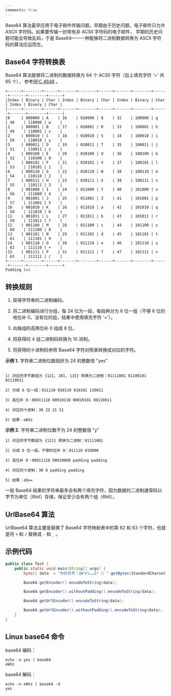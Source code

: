 ```yaml
---
comments: true
---
```

Base64 算法最早应用于电子邮件传输问题。早期由于历史问题，电子邮件只允许 ASCII 字符码。如果要传输一封带有非 ACSII 字符码的电子邮件，
早期的历史问题可能会导致乱码，于是 Base64——一种能够将二进制数据转换为 ASCII 字符码的算法应运而生。

## Base64 字符转换表
Base64 算法能够将二进制的数据转换为 64 个 ACSII 字符（加上填充字符 '=' 共 65 个）， 参考[RFC 4648](https://www.rfc-editor.org/rfc/rfc4648.html#page-5) 。
```
+------+--------+------+-------+--------+------+-------+--------+------+-------+--------+------+
|Index | Binary | Char | Index | Binary | Char | Index | Binary | Char | Index | Binary | Char |
|------+--------+------+-------+--------+------+-------+--------+------+-------+--------+------|
|0     | 000000 | A    | 16    | 010000 | Q    | 32    | 100000 | g    | 48    | 110000 | w    |
|1     | 000001 | B    | 17    | 010001 | R    | 33    | 100001 | h    | 49    | 110001 | x    |
|2     | 000010 | C    | 18    | 010010 | S    | 34    | 100010 | i    | 50    | 110010 | y    |
|3     | 000011 | D    | 19    | 010011 | T    | 35    | 100011 | j    | 51    | 110011 | z    |
|4     | 000100 | E    | 20    | 010100 | U    | 36    | 100100 | k    | 52    | 110100 | 0    |
|5     | 000101 | F    | 21    | 010101 | V    | 37    | 100101 | l    | 53    | 110101 | 1    |
|6     | 000110 | G    | 22    | 010110 | W    | 38    | 100110 | m    | 54    | 110110 | 2    |
|7     | 000111 | H    | 23    | 010111 | X    | 39    | 100111 | n    | 55    | 110111 | 3    |
|8     | 001000 | I    | 24    | 011000 | Y    | 40    | 101000 | o    | 56    | 111000 | 4    |
|9     | 001001 | J    | 25    | 011001 | Z    | 41    | 101001 | p    | 57    | 111001 | 5    |
|10    | 001010 | K    | 26    | 011010 | a    | 42    | 101010 | q    | 58    | 111010 | 6    |
|11    | 001011 | L    | 27    | 011011 | b    | 43    | 101011 | r    | 59    | 111011 | 7    |
|12    | 001100 | M    | 28    | 011100 | c    | 44    | 101100 | s    | 60    | 111100 | 8    |
|13    | 001101 | N    | 29    | 011101 | d    | 45    | 101101 | t    | 61    | 111101 | 9    |
|14    | 001110 | O    | 30    | 011110 | e    | 46    | 101110 | u    | 62    | 111110 | +    |
|15    | 001111 | P    | 31    | 011111 | f    | 47    | 101111 | v    | 63    | 111111 | /    |
+------+--------+------+-------+--------+------+-------+--------+------+-------+--------+------+
Padding (=)
```
## 转换规则
1. 获得字符串的二进制编码。

2. 将二进制编码进行分组，每 24 位为一段，每段再分为 6 位一组（不够 6 位的地位补 0，没有位的组，结果中使用填充字符 '='）。

3. 向每组的高两位补 0 组成 8 位。

4. 将获得的 4 组二进制码转换为 10 进制。

5. 将获得的十进制码参照 Base64 字符对照表转换成对应的字符。


**示例 1.** 字符串二进制位数刚好为 24 的整数倍 "yes"
```

1) 对应的字节数组为 {121, 101, 115} 转换为二进制：01111001 01100101 01110011

2) 分成 6 位一组：011110 010110 010101 110011

3) 高位补 0：00011110 00010110 00010101 00110011

4) 对应的十进制：30 22 21 51

5) 结果：eWVz

```

**示例 2.** 字符串二进制位数不为 24 的整数倍 "y"
```
1) 对应的字节数组为 {121} 转换为二进制：01111001

2) 分成 6 位一组，不够的位补 0：011110 010000

3) 高位补 0：00011110 00010000 padding padding

4) 对应的十进制：30 8 padding padding

5) 结果：eQ==
```

一般 Base64 结果的字符串最多会有两个填充字符，因为数据的二进制通常码以字节为单位（8bit）存储，保证至少会有两个组（6bit）。

## UrlBase64 算法
UrlBase64 算法主要是替换了 Base64 字符映射表中的第 62 和 63 个字符，也就是将 `+` 和 `/` 替换成 `-` 和 `_` 。

## 示例代码
```java
public class Test {
    public static void main(String[] args) {
        byte[] data  = "你好世界！@#￥%……&*（）".getBytes(StandardCharsets.UTF_8);

        Base64.getEncoder().encodeToString(data);

        Base64.getEncoder().withoutPadding().encodeToString(data);

        Base64.getUrlEncoder().encodeToString(data);

        Base64.getUrlEncoder().withoutPadding().encodeToString(data);
    }
}
```

## Linux base64 命令
base64 编码：
```shell
echo -n yes | base64
eWVz
```

base64 解码：
```shell
echo -n eWVz | base64 -d
yes
```